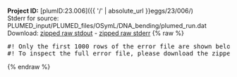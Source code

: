 **Project ID:** [plumID:23.006]({{ '/' | absolute_url }}eggs/23/006/)  
Stderr for source:  PLUMED_input/PLUMED_files/OSymL/DNA_bending/plumed_run.dat   
Download: [zipped raw stdout](plumed_run.dat.plumed.stdout.txt.zip) - [zipped raw stderr](plumed_run.dat.plumed.stderr.txt.zip) 
{% raw %}
<pre>
#! Only the first 1000 rows of the error file are shown below
#! To inspect the full error file, please download the zipped raw stderr file above
</pre>
{% endraw %}
